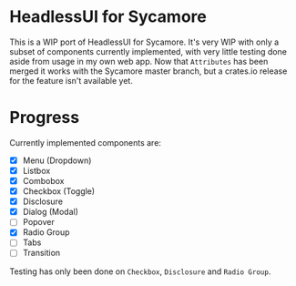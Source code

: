 # HeadlessUI for Sycamore

This is a WIP port of HeadlessUI for Sycamore. It's very WIP with only a subset of components
currently implemented, with very little testing done aside from usage in my own web app. Now that
`Attributes` has been merged it works with the Sycamore master branch, but a crates.io release for
the feature isn't available yet.

# Progress

Currently implemented components are:
- [x] Menu (Dropdown)
- [x] Listbox
- [x] Combobox
- [x] Checkbox (Toggle)
- [x] Disclosure
- [x] Dialog (Modal)
- [ ] Popover
- [x] Radio Group
- [ ] Tabs
- [ ] Transition

Testing has only been done on `Checkbox`, `Disclosure` and `Radio Group`.